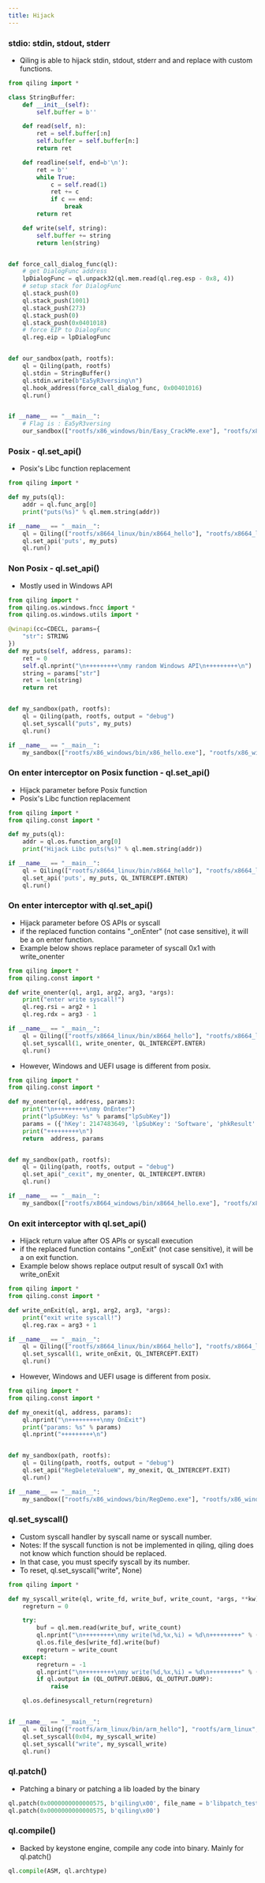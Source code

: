 ```yaml
---
title: Hijack
---
```


### stdio: stdin, stdout, stderr

- Qiling is able to hijack stdin, stdout, stderr and and replace with custom functions.

```python
from qiling import *

class StringBuffer:
    def __init__(self):
        self.buffer = b''

    def read(self, n):
        ret = self.buffer[:n]
        self.buffer = self.buffer[n:]
        return ret

    def readline(self, end=b'\n'):
        ret = b''
        while True:
            c = self.read(1)
            ret += c
            if c == end:
                break
        return ret

    def write(self, string):
        self.buffer += string
        return len(string)


def force_call_dialog_func(ql):
    # get DialogFunc address
    lpDialogFunc = ql.unpack32(ql.mem.read(ql.reg.esp - 0x8, 4))
    # setup stack for DialogFunc
    ql.stack_push(0)
    ql.stack_push(1001)
    ql.stack_push(273)
    ql.stack_push(0)
    ql.stack_push(0x0401018)
    # force EIP to DialogFunc
    ql.reg.eip = lpDialogFunc


def our_sandbox(path, rootfs):
    ql = Qiling(path, rootfs)
    ql.stdin = StringBuffer()
    ql.stdin.write(b"Ea5yR3versing\n")
    ql.hook_address(force_call_dialog_func, 0x00401016)
    ql.run()


if __name__ == "__main__":
    # Flag is : Ea5yR3versing
    our_sandbox(["rootfs/x86_windows/bin/Easy_CrackMe.exe"], "rootfs/x86_windows")

```

### Posix - ql.set_api()
-  Posix's Libc function replacement
```python
from qiling import *

def my_puts(ql):
    addr = ql.func_arg[0]
    print("puts(%s)" % ql.mem.string(addr))

if __name__ == "__main__":
    ql = Qiling(["rootfs/x8664_linux/bin/x8664_hello"], "rootfs/x8664_linux", output="debug")
    ql.set_api('puts', my_puts)
    ql.run()
```

### Non Posix - ql.set_api()

- Mostly used in Windows API

```python
from qiling import *
from qiling.os.windows.fncc import *
from qiling.os.windows.utils import *

@winapi(cc=CDECL, params={
    "str": STRING
})
def my_puts(self, address, params):
    ret = 0
    self.ql.nprint("\n+++++++++\nmy random Windows API\n+++++++++\n")
    string = params["str"]
    ret = len(string)
    return ret


def my_sandbox(path, rootfs):
    ql = Qiling(path, rootfs, output = "debug")
    ql.set_syscall("puts", my_puts)
    ql.run()

if __name__ == "__main__":
    my_sandbox(["rootfs/x86_windows/bin/x86_hello.exe"], "rootfs/x86_windows")

```

### On enter interceptor on Posix function - ql.set_api()
- Hijack parameter before Posix function
- Posix's Libc function replacement
```python
from qiling import *
from qiling.const import *

def my_puts(ql):
    addr = ql.os.function_arg[0]
    print("Hijack Libc puts(%s)" % ql.mem.string(addr))

if __name__ == "__main__":
    ql = Qiling(["rootfs/x8664_linux/bin/x8664_hello"], "rootfs/x8664_linux", output="debug")
    ql.set_api('puts', my_puts, QL_INTERCEPT.ENTER)
    ql.run()
```

### On enter interceptor  with ql.set_api()

- Hijack parameter before OS APIs or syscall
- if the replaced function contains "_onEnter" (not case sensitive), it will be a on enter function.
- Example below shows replace parameter of syscall 0x1 with write_onenter
```python
from qiling import *
from qiling.const import *

def write_onenter(ql, arg1, arg2, arg3, *args):
    print("enter write syscall!")
    ql.reg.rsi = arg2 + 1
    ql.reg.rdx = arg3 - 1

if __name__ == "__main__":
    ql = Qiling(["rootfs/x8664_linux/bin/x8664_hello"], "rootfs/x8664_linux", output="debug")
    ql.set_syscall(1, write_onenter, QL_INTERCEPT.ENTER)
    ql.run()
```

- However, Windows and UEFI usage is different from posix.

```python
from qiling import *
from qiling.const import *

def my_onenter(ql, address, params):
    print("\n+++++++++\nmy OnEnter")
    print("lpSubKey: %s" % params["lpSubKey"])
    params = ({'hKey': 2147483649, 'lpSubKey': 'Software', 'phkResult': 4294954932})
    print("+++++++++\n")
    return  address, params


def my_sandbox(path, rootfs):
    ql = Qiling(path, rootfs, output = "debug")
    ql.set_api("_cexit", my_onenter, QL_INTERCEPT.ENTER)
    ql.run()

if __name__ == "__main__":
    my_sandbox(["rootfs/x8664_windows/bin/x8664_hello.exe"], "rootfs/x8664_windows")
```


### On exit interceptor with ql.set_api()
- Hijack return value after OS APIs or syscall execution
- if the replaced function contains "_onExit" (not case sensitive), it will be a on exit function.
- Example below shows replace output result of syscall 0x1 with write_onExit
```python
from qiling import *
from qiling.const import *

def write_onExit(ql, arg1, arg2, arg3, *args):
    print("exit write syscall!")
    ql.reg.rax = arg3 + 1

if __name__ == "__main__":
    ql = Qiling(["rootfs/x8664_linux/bin/x8664_hello"], "rootfs/x8664_linux", output="debug")
    ql.set_syscall(1, write_onExit, QL_INTERCEPT.EXIT)
    ql.run()
```

- However, Windows and UEFI usage is different from posix.
```python
from qiling import *
from qiling.const import *

def my_onexit(ql, address, params):
    ql.nprint("\n+++++++++\nmy OnExit")
    print("params: %s" % params)
    ql.nprint("+++++++++\n")


def my_sandbox(path, rootfs):
    ql = Qiling(path, rootfs, output = "debug")
    ql.set_api("RegDeleteValueW", my_onexit, QL_INTERCEPT.EXIT)
    ql.run()

if __name__ == "__main__":
    my_sandbox(["rootfs/x86_windows/bin/RegDemo.exe"], "rootfs/x86_windows")
```

### ql.set_syscall()

- Custom syscall handler by syscall name or syscall number.
- Notes: If the syscall function is not be implemented in qiling, qiling does not know which function should be replaced.
- In that case, you must specify syscall by its number.
- To reset, ql.set_syscall("write", None)

```python
from qiling import *

def my_syscall_write(ql, write_fd, write_buf, write_count, *args, **kw):
    regreturn = 0

    try:
        buf = ql.mem.read(write_buf, write_count)
        ql.nprint("\n+++++++++\nmy write(%d,%x,%i) = %d\n+++++++++" % (write_fd, write_buf, write_count, regreturn))
        ql.os.file_des[write_fd].write(buf)
        regreturn = write_count
    except:
        regreturn = -1
        ql.nprint("\n+++++++++\nmy write(%d,%x,%i) = %d\n+++++++++" % (write_fd, write_buf, write_count, regreturn))
        if ql.output in (QL_OUTPUT.DEBUG, QL_OUTPUT.DUMP):
            raise

    ql.os.definesyscall_return(regreturn)


if __name__ == "__main__":
    ql = Qiling(["rootfs/arm_linux/bin/arm_hello"], "rootfs/arm_linux", output = "debug")
    ql.set_syscall(0x04, my_syscall_write)
    ql.set_syscall("write", my_syscall_write)
    ql.run()
```

### ql.patch()

- Patching a binary or patching a lib loaded by the binary

```python
ql.patch(0x0000000000000575, b'qiling\x00', file_name = b'libpatch_test.so')
ql.patch(0x0000000000000575, b'qiling\x00')  
```

### ql.compile()

- Backed by keystone engine, compile any code into binary. Mainly for ql.patch()

```python
ql.compile(ASM, ql.archtype)
```

